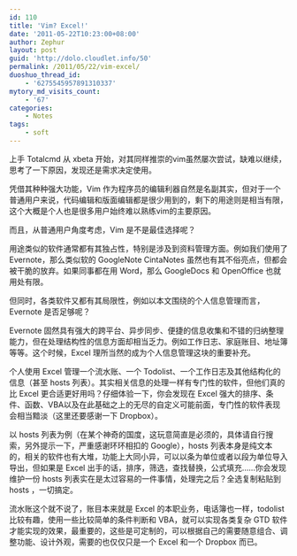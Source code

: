 ```yaml
---
id: 110
title: 'Vim? Excel!'
date: '2011-05-22T10:23:00+08:00'
author: Zephur
layout: post
guid: 'http://dolo.cloudlet.info/50'
permalink: /2011/05/22/vim-excel/
duoshuo_thread_id:
    - '6275545957891310337'
mytory_md_visits_count:
    - '67'
categories:
    - Notes
tags:
    - soft
---
```


上手 Totalcmd 从 xbeta 开始，对其同样推崇的vim虽然屡次尝试，缺难以继续，思考了一下原因，发现还是需求决定使用。

凭借其种种强大功能，Vim 作为程序员的编辑利器自然是名副其实，但对于一个普通用户来说，代码编辑和版面编辑都是很少用到的，剩下的用途则是相当有限，这个大概是个人也是很多用户始终难以熟练vim的主要原因。

而且，从普通用户角度考虑，Vim 是不是最佳选择呢？

用途类似的软件通常都有其独占性，特别是涉及到资料管理方面。例如我们使用了 Evernote，那么类似软的 GoogleNote CintaNotes 虽然也有其不俗亮点，但都会被干脆的放弃。如果同事都在用 Word，那么 GoogleDocs 和 OpenOffice 也就用处有限。

但同时，各类软件又都有其局限性，例如以本文围绕的个人信息管理而言，Evernote 是否足够呢？

Evernote 固然具有强大的跨平台、异步同步、便捷的信息收集和不错的归纳整理能力，但在处理结构性的信息方面却相当乏力。例如工作日志、家庭账目、地址簿等等。这个时候，Excel 理所当然的成为个人信息管理这块的重要补充。

个人使用 Excel 管理一个流水账、一个 Todolist、一个工作日志及其他结构化的信息（甚至 hosts 列表）。其实相关信息的处理一样有专门性的软件，但他们真的比 Excel 更合适更好用吗？仔细体验一下，你会发现在 Excel 强大的排序、条件、函数、VBA以及在此基础之上的无尽的自定义可能前面，专门性的软件表现会相当黯淡（这里还要感谢一下 Dropbox）。

以 hosts 列表为例（在某个神奇的国度，这玩意简直是必须的，具体请自行搜索，另外提示一下，严重感谢环环相扣的 Google），hosts 列表本身是纯文本的，相关的软件也有大堆，功能上大同小异，可以以条为单位或者以段为单位导入导出，但如果是 Excel 出手的话，排序，筛选，查找替换，公式填充……你会发现维护一份 hosts 列表实在是太过容易的一件事情，处理完之后？全选复制粘贴到 hosts ，一切搞定。

流水账这个就不说了，账目本来就是 Excel 的本职业务，电话簿也一样，todolist 比较有趣，使用一些比较简单的条件判断和 VBA，就可以实现各类复杂 GTD 软件才能实现的效果，最重要的，这些是可定制的，可以根据自己的需要随意组合、调整功能、设计外观，需要的也仅仅只是一个 Excel 和一个 Dropbox 而已。